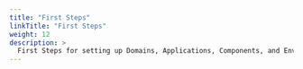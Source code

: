 ```yaml
---
title: "First Steps"
linkTitle: "First Steps"
weight: 12
description: >
  First Steps for setting up Domains, Applications, Components, and Environments
---
```



